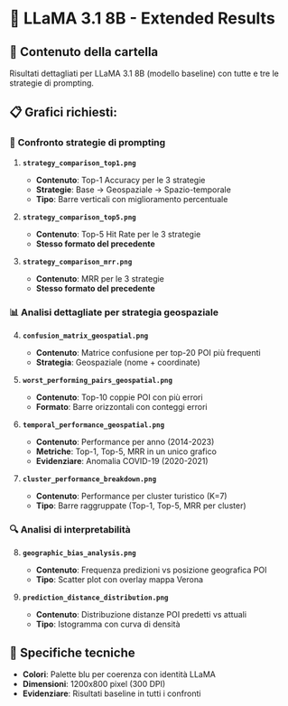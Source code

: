 # 🦙 LLaMA 3.1 8B - Extended Results  

## 📁 Contenuto della cartella
Risultati dettagliati per LLaMA 3.1 8B (modello baseline) con tutte e tre le strategie di prompting.

## 📋 Grafici richiesti:

### 🎯 **Confronto strategie di prompting**

1. **`strategy_comparison_top1.png`**
   - **Contenuto**: Top-1 Accuracy per le 3 strategie
   - **Strategie**: Base → Geospaziale → Spazio-temporale
   - **Tipo**: Barre verticali con miglioramento percentuale

2. **`strategy_comparison_top5.png`**
   - **Contenuto**: Top-5 Hit Rate per le 3 strategie
   - **Stesso formato del precedente**

3. **`strategy_comparison_mrr.png`**
   - **Contenuto**: MRR per le 3 strategie
   - **Stesso formato del precedente**

### 📊 **Analisi dettagliate per strategia geospaziale**

4. **`confusion_matrix_geospatial.png`**
   - **Contenuto**: Matrice confusione per top-20 POI più frequenti
   - **Strategia**: Geospaziale (nome + coordinate)

5. **`worst_performing_pairs_geospatial.png`**
   - **Contenuto**: Top-10 coppie POI con più errori
   - **Formato**: Barre orizzontali con conteggi errori

6. **`temporal_performance_geospatial.png`**
   - **Contenuto**: Performance per anno (2014-2023)
   - **Metriche**: Top-1, Top-5, MRR in un unico grafico
   - **Evidenziare**: Anomalia COVID-19 (2020-2021)

7. **`cluster_performance_breakdown.png`**  
   - **Contenuto**: Performance per cluster turistico (K=7)
   - **Tipo**: Barre raggruppate (Top-1, Top-5, MRR per cluster)

### 🔍 **Analisi di interpretabilità**

8. **`geographic_bias_analysis.png`**
   - **Contenuto**: Frequenza predizioni vs posizione geografica POI
   - **Tipo**: Scatter plot con overlay mappa Verona

9. **`prediction_distance_distribution.png`**
   - **Contenuto**: Distribuzione distanze POI predetti vs attuali
   - **Tipo**: Istogramma con curva di densità

## 🎨 Specifiche tecniche
- **Colori**: Palette blu per coerenza con identità LLaMA
- **Dimensioni**: 1200x800 pixel (300 DPI)
- **Evidenziare**: Risultati baseline in tutti i confronti